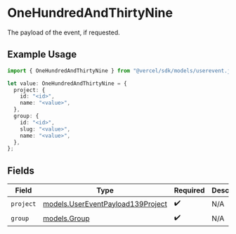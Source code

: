 # OneHundredAndThirtyNine

The payload of the event, if requested.

## Example Usage

```typescript
import { OneHundredAndThirtyNine } from "@vercel/sdk/models/userevent.js";

let value: OneHundredAndThirtyNine = {
  project: {
    id: "<id>",
    name: "<value>",
  },
  group: {
    id: "<id>",
    slug: "<value>",
    name: "<value>",
  },
};
```

## Fields

| Field                                                                        | Type                                                                         | Required                                                                     | Description                                                                  |
| ---------------------------------------------------------------------------- | ---------------------------------------------------------------------------- | ---------------------------------------------------------------------------- | ---------------------------------------------------------------------------- |
| `project`                                                                    | [models.UserEventPayload139Project](../models/usereventpayload139project.md) | :heavy_check_mark:                                                           | N/A                                                                          |
| `group`                                                                      | [models.Group](../models/group.md)                                           | :heavy_check_mark:                                                           | N/A                                                                          |